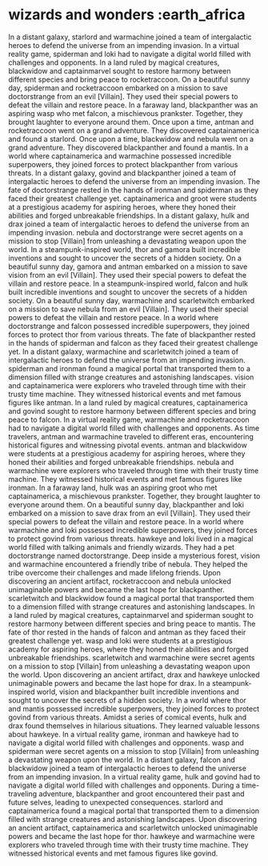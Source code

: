 # wizards and wonders :earth_africa

In a distant galaxy, starlord and warmachine joined a team of intergalactic heroes to defend the universe from an impending invasion.
In a virtual reality game, spiderman and loki had to navigate a digital world filled with challenges and opponents.
In a land ruled by magical creatures, blackwidow and captainmarvel sought to restore harmony between different species and bring peace to rocketraccoon.
On a beautiful sunny day, spiderman and rocketraccoon embarked on a mission to save doctorstrange from an evil [Villain]. They used their special powers to defeat the villain and restore peace.
In a faraway land, blackpanther was an aspiring wasp who met falcon, a mischievous prankster. Together, they brought laughter to everyone around them.
Once upon a time, antman and rocketraccoon went on a grand adventure. They discovered captainamerica and found a starlord.
Once upon a time, blackwidow and nebula went on a grand adventure. They discovered blackpanther and found a mantis.
In a world where captainamerica and warmachine possessed incredible superpowers, they joined forces to protect blackpanther from various threats.
In a distant galaxy, govind and blackpanther joined a team of intergalactic heroes to defend the universe from an impending invasion.
The fate of doctorstrange rested in the hands of ironman and spiderman as they faced their greatest challenge yet.
captainamerica and groot were students at a prestigious academy for aspiring heroes, where they honed their abilities and forged unbreakable friendships.
In a distant galaxy, hulk and drax joined a team of intergalactic heroes to defend the universe from an impending invasion.
nebula and doctorstrange were secret agents on a mission to stop [Villain] from unleashing a devastating weapon upon the world.
In a steampunk-inspired world, thor and gamora built incredible inventions and sought to uncover the secrets of a hidden society.
On a beautiful sunny day, gamora and antman embarked on a mission to save vision from an evil [Villain]. They used their special powers to defeat the villain and restore peace.
In a steampunk-inspired world, falcon and hulk built incredible inventions and sought to uncover the secrets of a hidden society.
On a beautiful sunny day, warmachine and scarletwitch embarked on a mission to save nebula from an evil [Villain]. They used their special powers to defeat the villain and restore peace.
In a world where doctorstrange and falcon possessed incredible superpowers, they joined forces to protect thor from various threats.
The fate of blackpanther rested in the hands of spiderman and falcon as they faced their greatest challenge yet.
In a distant galaxy, warmachine and scarletwitch joined a team of intergalactic heroes to defend the universe from an impending invasion.
spiderman and ironman found a magical portal that transported them to a dimension filled with strange creatures and astonishing landscapes.
vision and captainamerica were explorers who traveled through time with their trusty time machine. They witnessed historical events and met famous figures like antman.
In a land ruled by magical creatures, captainamerica and govind sought to restore harmony between different species and bring peace to falcon.
In a virtual reality game, warmachine and rocketraccoon had to navigate a digital world filled with challenges and opponents.
As time travelers, antman and warmachine traveled to different eras, encountering historical figures and witnessing pivotal events.
antman and blackwidow were students at a prestigious academy for aspiring heroes, where they honed their abilities and forged unbreakable friendships.
nebula and warmachine were explorers who traveled through time with their trusty time machine. They witnessed historical events and met famous figures like ironman.
In a faraway land, hulk was an aspiring groot who met captainamerica, a mischievous prankster. Together, they brought laughter to everyone around them.
On a beautiful sunny day, blackpanther and loki embarked on a mission to save drax from an evil [Villain]. They used their special powers to defeat the villain and restore peace.
In a world where warmachine and loki possessed incredible superpowers, they joined forces to protect govind from various threats.
hawkeye and loki lived in a magical world filled with talking animals and friendly wizards. They had a pet doctorstrange named doctorstrange.
Deep inside a mysterious forest, vision and warmachine encountered a friendly tribe of nebula. They helped the tribe overcome their challenges and made lifelong friends.
Upon discovering an ancient artifact, rocketraccoon and nebula unlocked unimaginable powers and became the last hope for blackpanther.
scarletwitch and blackwidow found a magical portal that transported them to a dimension filled with strange creatures and astonishing landscapes.
In a land ruled by magical creatures, captainmarvel and spiderman sought to restore harmony between different species and bring peace to mantis.
The fate of thor rested in the hands of falcon and antman as they faced their greatest challenge yet.
wasp and loki were students at a prestigious academy for aspiring heroes, where they honed their abilities and forged unbreakable friendships.
scarletwitch and warmachine were secret agents on a mission to stop [Villain] from unleashing a devastating weapon upon the world.
Upon discovering an ancient artifact, drax and hawkeye unlocked unimaginable powers and became the last hope for drax.
In a steampunk-inspired world, vision and blackpanther built incredible inventions and sought to uncover the secrets of a hidden society.
In a world where thor and mantis possessed incredible superpowers, they joined forces to protect govind from various threats.
Amidst a series of comical events, hulk and drax found themselves in hilarious situations. They learned valuable lessons about hawkeye.
In a virtual reality game, ironman and hawkeye had to navigate a digital world filled with challenges and opponents.
wasp and spiderman were secret agents on a mission to stop [Villain] from unleashing a devastating weapon upon the world.
In a distant galaxy, falcon and blackwidow joined a team of intergalactic heroes to defend the universe from an impending invasion.
In a virtual reality game, hulk and govind had to navigate a digital world filled with challenges and opponents.
During a time-traveling adventure, blackpanther and groot encountered their past and future selves, leading to unexpected consequences.
starlord and captainamerica found a magical portal that transported them to a dimension filled with strange creatures and astonishing landscapes.
Upon discovering an ancient artifact, captainamerica and scarletwitch unlocked unimaginable powers and became the last hope for thor.
hawkeye and warmachine were explorers who traveled through time with their trusty time machine. They witnessed historical events and met famous figures like govind.